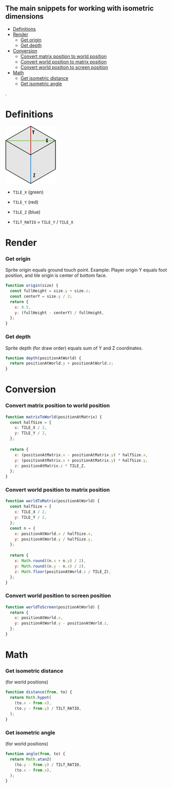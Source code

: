 ## The main snippets for working with isometric dimensions

* [Definitions](https://github.com/neki-dev/isometric-snippets?tab=readme-ov-file#definitions)
* [Render](https://github.com/neki-dev/isometric-snippets?tab=readme-ov-file#render)
  * [Get origin](https://github.com/neki-dev/isometric-snippets?tab=readme-ov-file#get-origin)
  * [Get depth](https://github.com/neki-dev/isometric-snippets?tab=readme-ov-file#get-depth)
* [Conversion](https://github.com/neki-dev/isometric-snippets?tab=readme-ov-file#conversion)
  * [Convert matrix position to world position](https://github.com/neki-dev/isometric-snippets?tab=readme-ov-file#convert-matrix-position-to-world-position)
  * [Convert world position to matrix position](https://github.com/neki-dev/isometric-snippets?tab=readme-ov-file#convert-world-position-to-matrix-position)
  * [Convert world position to screen position](https://github.com/neki-dev/isometric-snippets?tab=readme-ov-file#convert-world-position-to-screen-position)
* [Math](https://github.com/neki-dev/isometric-snippets?tab=readme-ov-file#math)
  * [Get isometric distance](https://github.com/neki-dev/isometric-snippets?tab=readme-ov-file#get-isometric-distance)
  * [Get isometric angle](https://github.com/neki-dev/isometric-snippets?tab=readme-ov-file#get-isometric-angle)

.

# Definitions

![Cube](./cube.png)

* `TILE_X` (green)
* `TILE_Y` (red)
* `TILE_Z` (blue)

* `TILT_RATIO` = `TILE_Y` / `TILE_X`

# Render

### Get origin
Sprite origin equals ground touch point.
Example: Player origin Y equals foot position, and tile origin is center of bottom face.
```js
function origin(size) {
  const fullHeight = size.y + size.z;
  const centerY = size.y / 2;
  return {
    x: 0.5,
    y: (fullHeight - centerY) / fullHeight,
  };
}
```

### Get depth
Sprite depth (for draw order) equals sum of Y and Z coordinates.
```js
function depth(positionAtWorld) {
  return positionAtWorld.y + positionAtWorld.z;
}
```

# Conversion

### Convert matrix position to world position
```js
function matrixToWorld(positionAtMatrix) {
  const halfSize = {
    x: TILE_X / 2,
    y: TILE_Y / 2,
  };

  return {
    x: (positionAtMatrix.x - positionAtMatrix.y) * halfSize.x,
    y: (positionAtMatrix.x + positionAtMatrix.y) * halfSize.y,
    z: positionAtMatrix.z * TILE_Z,
  };
}
```

### Convert world position to matrix position
```js
function worldToMatrix(positionAtWorld) {
  const halfSize = {
    x: TILE_X / 2,
    y: TILE_Y / 2,
  };
  const n = {
    x: positionAtWorld.x / halfSize.x,
    y: positionAtWorld.y / halfSize.y,
  };

  return {
    x: Math.round((n.x + n.y) / 2),
    y: Math.round((n.y - n.x) / 2),
    z: Math.floor(positionAtWorld.z / TILE_Z),
  };
}
```

### Convert world position to screen position
```js
function worldToScreen(positionAtWorld) {
  return {
    x: positionAtWorld.x,
    y: positionAtWorld.y - positionAtWorld.z,
  };
}
```

# Math

### Get isometric distance 
(for world positions)
```js
function distance(from, to) {
  return Math.hypot(
    (to.x - from.x),
    (to.y - from.y) / TILT_RATIO,
  );
}
```

### Get isometric angle 
(for world positions)
```js
function angle(from, to) {
  return Math.atan2(
    (to.y - from.y) / TILT_RATIO,
    (to.x - from.x),
  );
}
```
